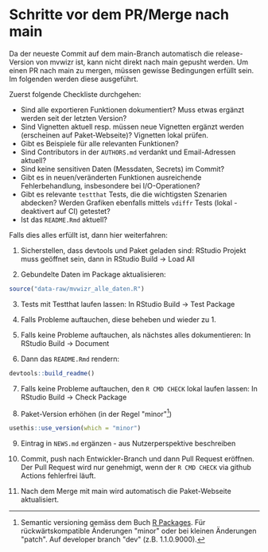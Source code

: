 # Schritte vor dem PR/Merge nach main

Da der neueste Commit auf dem main-Branch automatisch die release-Version von mvwizr ist, kann nicht direkt nach main gepusht werden. Um einen PR nach main zu mergen, müssen gewisse Bedingungen erfüllt sein. Im folgenden werden diese ausgeführt.

Zuerst folgende Checkliste durchgehen:

-   Sind alle exportieren Funktionen dokumentiert? Muss etwas ergänzt werden seit der letzten Version?
-   Sind Vignetten aktuell resp. müssen neue Vignetten ergänzt werden (erscheinen auf Paket-Webseite)? Vignetten lokal prüfen.
-   Gibt es Beispiele für alle relevanten Funktionen?
-   Sind Contributors in der `AUTHORS.md` verdankt und Email-Adressen aktuell?
-   Sind keine sensitiven Daten (Messdaten, Secrets) im Commit?
-   Gibt es in neuen/veränderten Funktionen ausreichende Fehlerbehandlung, insbesondere bei I/O-Operationen?
-   Gibt es relevante `testthat` Tests, die die wichtigsten Szenarien abdecken? Werden Grafiken ebenfalls mittels `vdiffr` Tests (lokal - deaktivert auf CI) getestet?
-   Ist das `README.Rmd` aktuell?

Falls dies alles erfüllt ist, dann hier weiterfahren:

1.  Sicherstellen, dass devtools und Paket geladen sind: RStudio Projekt muss geöffnet sein, dann in RStudio Build -\> Load All

2.  Gebundelte Daten im Package aktualisieren:

``` r
source("data-raw/mvwizr_alle_daten.R")
```

3.  Tests mit Testthat laufen lassen: In RStudio Build -\> Test Package

4.  Falls Probleme auftauchen, diese beheben und wieder zu 1.

5.  Falls keine Probleme auftauchen, als nächstes alles dokumentieren: In RStudio Build -\> Document

6.  Dann das `README.Rmd` rendern:

``` r
devtools::build_readme()
```

7.  Falls keine Probleme auftauchen, den `R CMD CHECK` lokal laufen lassen: In RStudio Build -\> Check Package

8.  Paket-Version erhöhen (in der Regel "minor"[^release_run-1])

[^release_run-1]: Semantic versioning gemäss dem Buch [R Packages](https://r-pkgs.org/lifecycle.html#sec-lifecycle-release-type). Für rückwärtskompatible Änderungen "minor" oder bei kleinen Änderungen "patch". Auf developer branch "dev" (z.B. 1.1.0.9000).

``` r
usethis::use_version(which = "minor")
```

9.  Eintrag in `NEWS.md` ergänzen - aus Nutzerperspektive beschreiben

10. Commit, push nach Entwickler-Branch und dann Pull Request eröffnen. Der Pull Request wird nur genehmigt, wenn der `R CMD CHECK` via github Actions fehlerfrei läuft.

11. Nach dem Merge mit main wird automatisch die Paket-Webseite aktualisiert.
